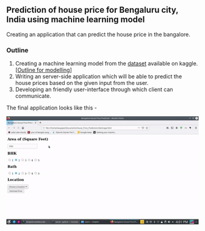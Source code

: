 ## Prediction of house price for Bengaluru city, India using machine learning model

Creating an application that can predict the house price in the bangalore. 

### Outline

1. Creating a machine learning model from the [dataset]() available on kaggle. [[Outline for modelling](model)]
2. Writing an server-side application which will be able to predict the house prices based on the given input from the user.
3. Developing an friendly user-interface through which client can communicate. 

The final application looks like this - 

![](client/ezgif.com-gif-maker.gif)
